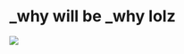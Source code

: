 <!--
id: 8368309
link: http://tumblr.atmos.org/post/8368309/why-will-be-why-lolz
slug: why-will-be-why-lolz
date: Sat Aug 11 2007 18:21:15 GMT-0700 (PDT)
publish: 2007-08-011
tags: 
title: _why will be _why lolz
-->


_why will be _why lolz
======================

![](http://31.media.tumblr.com/8368309_500.jpg)

